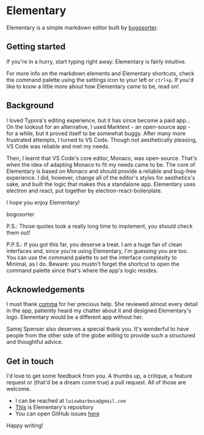 # Elementary

Elementary is a simple markdown editor built by [bogosorter](https://bogosorter.github.io).

## Getting started

If you're in a hurry, start typing right away: Elementary is fairly intuitive.

For more info on the markdown elements and Elementary shortcuts, check the command palette using the settings icon to your left or `ctrl+p`. If you'd like to know a little more about how Elementary came to be, read on!

## Background

I loved Typora's editing experience, but it has since become a paid app... On the lookout for an alternative, I used Marktext - an open-source app - for a while, but it proved itself to be somewhat buggy. After many more frustrated attempts, I turned to VS Code. Though not aesthetically pleasing, VS Code was reliable and met my needs.

Then, I learnt that VS Code's core editor, Monaco, was open-source. That's when the idea of adapting Monaco to fit my needs came to be. The core of Elementary is based on Monaco and should provide a reliable and bug-free experience. I did, however, change all of the editor's styles for aesthetics's sake, and built the logic that makes this a standalone app. Elementary uses electron and react, put together by electron-react-boilerplate.

I hope you enjoy Elementary!

bogosorter

P.S.: Those quotes took a really long time to implement, you should check them out!

P.P.S.: If you got this far, you deserve a treat. I am a huge fan of clean interfaces and, since you're using Elementary, I'm guessing you are too. You can use the command palette to set the interface complexity to Minimal, as I do. Beware: you mustn't forget the shortcut to open the command palette since that's where the app's logic resides.

## Acknowledgements

I must thank [comma](https://github.com/useyourcommas) for her precious help. She reviewed almost every detail in the app, patiently heard my chatter about it and designed Elementary's logo. Elementary would be a different app without her.

Samej Spenser also deserves a special thank you. It's wonderful to have people from the other side of the globe willing to provide such a structured and thoughtful advice.

## Get in touch

I'd love to get some feedback from you. A thumbs up, a critique, a feature request or (that'd be a dream come true) a pull request. All of those are welcome.

- I can be reached at `luiswbarbosa@gmail.com`
- [This](https://github.com/bogosorter/elementary) is Elementary's repository
- You can open GitHub issues [here](https://github.com/bogosorter/elementary/issues)

Happy writing!
